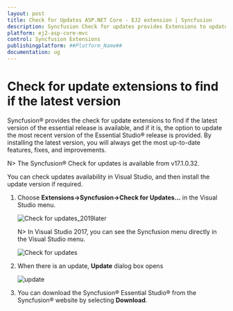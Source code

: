 ```yaml
---
layout: post
title: Check for Updates ASP.NET Core - EJ2 extension | Syncfusion
description: Syncfusion Check for updates provides Extensions to update the most recent version of the Essential Studio® release.
platform: ej2-asp-core-mvc
control: Syncfusion Extensions
publishingplatform: ##Platform_Name##
documentation: ug
---
```


# Check for update extensions to find if the latest version

Syncfusion® provides the check for update extensions to find if the latest version of the essential release is available, and if it is, the option to update the most recent version of the Essential Studio® release is provided. By installing the latest version, you will always get the most up-to-date features, fixes, and improvements.

N> The Syncfusion® Check for updates is available from v17.1.0.32.

You can check updates availability in Visual Studio, and then install the update version if required.

1. Choose **Extensions->Syncfusion->Check for Updates…** in the Visual Studio menu.

    ![Check for updates_2019later](images/check-for-updates_latest.png)

    N> In Visual Studio 2017, you can see the Syncfusion menu directly in the Visual Studio menu.

    ![Check for updates](images/check-for-updates.png)

2. When there is an update, **Update** dialog box opens

    ![update](images/update.png)

3. You can download the Syncfusion® Essential Studio® from the Syncfusion® website by selecting **Download**.